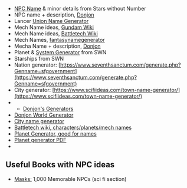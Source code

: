 - [NPC Name](https://michaelhayward.github.io/name-generator/) & minor details from Stars without Number
- NPC name + description, [Donjon](https://donjon.bin.sh/scifi/random/#type=space_npc)
- Lancer [Union Name Generator](https://lancer-name-generator.netlify.app/)
- Mech Name ideas, [Gundam Wiki](https://gundam.fandom.com/wiki/The_Gundam_Wiki)
- Mech Name ideas, [Battletech Wiki](https://www.sarna.net/wiki/)
- Mech Names, [fantasynamegenerator](https://www.fantasynamegenerators.com/mecha-names.php)
- Mecha Name + description, [Donjon](https://donjon.bin.sh/scifi/random/#type=mecha)
- Planet & [System Generator](https://sectorswithoutnumber.com/) from SWN
- Starships from SWN
- Nation generator: [https://www.seventhsanctum.com/generate.php?Genname=sfgovernment](https://www.seventhsanctum.com/generate.php?Genname=sfgovernment)
- City generator: [https://www.scifiideas.com/town-name-generator/](https://www.scifiideas.com/town-name-generator/)
- - [Donjon's Generators](https://donjon.bin.sh/)
- [Donjon World Generator](https://donjon.bin.sh/scifi/world/)
- [City name generator](https://www.scifiideas.com/city-name-generator/)
- [Battletech wiki, characters/planets/mech names](https://www.sarna.net/wiki/)
- [Planet Generator, good for names](https://zarkonnen.itch.io/planet-generator)
- [Planet generator PDF](https://homebrewery.naturalcrit.com/print/rkQhijdYBf?dialog=true)
- 

## Useful Books with NPC ideas

- [Masks:](https://www.drivethrurpg.com/product/93319/Masks-1000-Memorable-NPCs-for-Any-Roleplaying-Game) 1,000 Memorable NPCs (sci fi section)